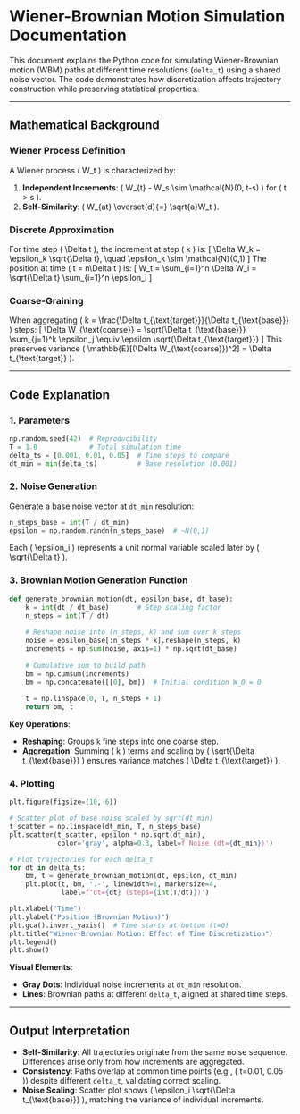 # Wiener-Brownian Motion Simulation Documentation

This document explains the Python code for simulating Wiener-Brownian motion (WBM) paths at different time resolutions (`delta_t`) using a shared noise vector. The code demonstrates how discretization affects trajectory construction while preserving statistical properties.

---

## Mathematical Background

### Wiener Process Definition
A Wiener process \( W_t \) is characterized by:
1. **Independent Increments**: \( W_{t} - W_s \sim \mathcal{N}(0, t-s) \) for \( t > s \).
2. **Self-Similarity**: \( W_{at} \overset{d}{=} \sqrt{a}W_t \).

### Discrete Approximation
For time step \( \Delta t \), the increment at step \( k \) is:
\[
\Delta W_k = \epsilon_k \sqrt{\Delta t}, \quad \epsilon_k \sim \mathcal{N}(0,1)
\]
The position at time \( t = n\Delta t \) is:
\[
W_t = \sum_{i=1}^n \Delta W_i = \sqrt{\Delta t} \sum_{i=1}^n \epsilon_i
\]

### Coarse-Graining
When aggregating \( k = \frac{\Delta t_{\text{target}}}{\Delta t_{\text{base}}} \) steps:
\[
\Delta W_{\text{coarse}} = \sqrt{\Delta t_{\text{base}}} \sum_{j=1}^k \epsilon_j \equiv \epsilon \sqrt{\Delta t_{\text{target}}}
\]
This preserves variance \( \mathbb{E}[(\Delta W_{\text{coarse}})^2] = \Delta t_{\text{target}} \).

---

## Code Explanation

### 1. Parameters
```python
np.random.seed(42)  # Reproducibility
T = 1.0             # Total simulation time
delta_ts = [0.001, 0.01, 0.05]  # Time steps to compare
dt_min = min(delta_ts)          # Base resolution (0.001)
```

### 2. Noise Generation
Generate a base noise vector at `dt_min` resolution:
```python
n_steps_base = int(T / dt_min)
epsilon = np.random.randn(n_steps_base)  # ~N(0,1)
```
Each \( \epsilon_i \) represents a unit normal variable scaled later by \( \sqrt{\Delta t} \).

### 3. Brownian Motion Generation Function
```python
def generate_brownian_motion(dt, epsilon_base, dt_base):
    k = int(dt / dt_base)       # Step scaling factor
    n_steps = int(T / dt)
    
    # Reshape noise into (n_steps, k) and sum over k steps
    noise = epsilon_base[:n_steps * k].reshape(n_steps, k)
    increments = np.sum(noise, axis=1) * np.sqrt(dt_base)
    
    # Cumulative sum to build path
    bm = np.cumsum(increments)
    bm = np.concatenate([[0], bm])  # Initial condition W_0 = 0
    
    t = np.linspace(0, T, n_steps + 1)
    return bm, t
```
**Key Operations**:
- **Reshaping**: Groups `k` fine steps into one coarse step.
- **Aggregation**: Summing \( k \) terms and scaling by \( \sqrt{\Delta t_{\text{base}}} \) ensures variance matches \( \Delta t_{\text{target}} \).

### 4. Plotting
```python
plt.figure(figsize=(10, 6))

# Scatter plot of base noise scaled by sqrt(dt_min)
t_scatter = np.linspace(dt_min, T, n_steps_base)
plt.scatter(t_scatter, epsilon * np.sqrt(dt_min), 
            color='gray', alpha=0.3, label=f'Noise (dt={dt_min})')

# Plot trajectories for each delta_t
for dt in delta_ts:
    bm, t = generate_brownian_motion(dt, epsilon, dt_min)
    plt.plot(t, bm, '.-', linewidth=1, markersize=4, 
             label=f'dt={dt} (steps={int(T/dt)})')

plt.xlabel("Time")
plt.ylabel("Position (Brownian Motion)")
plt.gca().invert_yaxis()  # Time starts at bottom (t=0)
plt.title("Wiener-Brownian Motion: Effect of Time Discretization")
plt.legend()
plt.show()
```
**Visual Elements**:
- **Gray Dots**: Individual noise increments at `dt_min` resolution.
- **Lines**: Brownian paths at different `delta_t`, aligned at shared time steps.

---

## Output Interpretation
- **Self-Similarity**: All trajectories originate from the same noise sequence. Differences arise only from how increments are aggregated.
- **Consistency**: Paths overlap at common time points (e.g., \( t=0.01, 0.05 \)) despite different `delta_t`, validating correct scaling.
- **Noise Scaling**: Scatter plot shows \( \epsilon_i \sqrt{\Delta t_{\text{base}}} \), matching the variance of individual increments.
